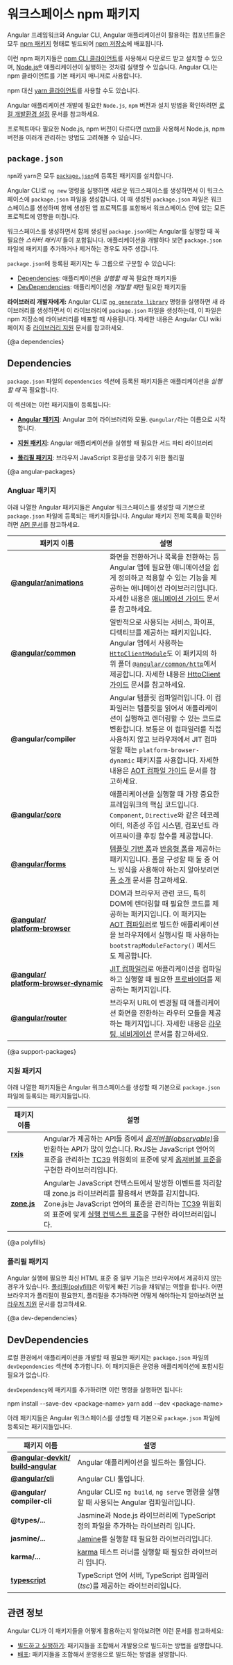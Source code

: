 <!--
# Workspace npm dependencies
-->
# 워크스페이스 npm 패키지

<!--
The Angular Framework, Angular CLI, and components used by Angular applications are packaged as [npm packages](https://docs.npmjs.com/getting-started/what-is-npm "What is npm?") and distributed using the [npm registry](https://docs.npmjs.com/).

You can download and install these npm packages by using the [npm CLI client](https://docs.npmjs.com/cli/install), which is installed with and runs as a [Node.js®](https://nodejs.org "Nodejs.org") application. By default, the Angular CLI uses the npm client.

Alternatively, you can use the [yarn client](https://yarnpkg.com/) for downloading and installing npm packages.


<div class="alert is-helpful">

See [Local Environment Setup](guide/setup-local "Setting up for Local Development") for information about the required versions and installation of `Node.js` and `npm`.

If you already have projects running on your machine that use other versions of Node.js and npm, consider using [nvm](https://github.com/creationix/nvm) to manage the multiple versions of Node.js and npm.

</div>
-->
Angular 프레임워크와 Angular CLI, Angular 애플리케이션이 활용하는 컴포넌트들은 모두 [npm 패키지](https://docs.npmjs.com/getting-started/what-is-npm "What is npm?") 형태로 빌드되어 [npm 저장소](https://docs.npmjs.com/)에 배포됩니다.

이런 npm 패키지들은 [npm CLI 클라이언트](https://docs.npmjs.com/cli/install)를 사용해서 다운로드 받고 설치할 수 있으며, [Node.js®](https://nodejs.org "Nodejs.org") 애플리케이션이 실행하는 것처럼 실행할 수 있습니다.
Angular CLI는 npm 클라이언트를 기본 패키지 매니저로 사용합니다.

npm 대신 [yarn 클라이언트](https://yarnpkg.com/)를 사용할 수도 있습니다.


<div class="alert is-helpful">

Angular 애플리케이션 개발에 필요한 `Node.js`, `npm` 버전과 설치 방법을 확인하려면 [로컬 개발환경 설정](guide/setup-local "Setting up for Local Development") 문서를 참고하세요.

프로젝트마다 필요한 Node.js, npm 버전이 다르다면 [nvm](https://github.com/creationix/nvm)을 사용해서 Node.js, npm 버전을 여러개 관리하는 방법도 고려해볼 수 있습니다.

</div>


## `package.json`

<!--
Both `npm` and `yarn` install the packages that are identified in a [`package.json`](https://docs.npmjs.com/files/package.json) file.

The CLI command `ng new` creates a `package.json` file when it creates the new workspace.
This `package.json` is used by all projects in the workspace, including the initial application project that is created by the CLI when it creates the workspace.

Initially, this `package.json` includes _a starter set of packages_, some of which are required by Angular and others that support common application scenarios.
You add packages to `package.json` as your application evolves.
You may even remove some.

The `package.json` is organized into two groups of packages:

* [Dependencies](guide/npm-packages#dependencies) are essential to *running* applications.
* [DevDependencies](guide/npm-packages#dev-dependencies) are only necessary to *develop* applications.

<div class="alert is-helpful">

**Library developers:** By default, the CLI command [`ng generate library`](cli/generate) creates a `package.json` for the new library. That `package.json` is used when publishing the library to npm.
For more information, see the CLI wiki page [Library Support](https://github.com/angular/angular-cli/wiki/stories-create-library).
</div>
-->
`npm`과 `yarn`은 모두 [`package.json`](https://docs.npmjs.com/files/package.json)에 등록된 패키지를 설치합니다.

Angular CLI로 `ng new` 명령을 실행하면 새로운 워크스페이스를 생성하면서 이 워크스페이스에 `package.json` 파일을 생성합니다.
이 때 생성된 `package.json` 파일은 워크스페이스를 생성하며 함께 생성된 앱 프로젝트를 포함해서 워크스페이스 안에 있는 모든 프로젝트에 영향을 미칩니다.

워크스페이스를 생성하면서 함께 생성된 `package.json`에는 Angular를 실행할 때 꼭 필요한 _스타터 패키지_ 들이 포함됩니다.
애플리케이션을 개발하다 보면 `package.json` 파일에 패키지를 추가하거나 제거하는 경우도 자주 생깁니다.

`package.json`에 등록된 패키지는 두 그룹으로 구분할 수 있습니다:

* [Dependencies](guide/npm-packages#dependencies): 애플리케이션을 *실행할 때* 꼭 필요한 패키지들
* [DevDependencies](guide/npm-packages#dev-dependencies): 애플리케이션을 *개발할 때*만 필요한 패키지들


<div class="alert is-helpful">

**라이브러리 개발자에게:**  Angular CLI로 [`ng generate library`](cli/generate) 명령을 실행하면 새 라이브러리를 생성하면서 이 라이브러리에 `package.json` 파일을 생성하는데, 이 파일은 npm 저장소에 라이브러리를 배포할 때 사용됩니다.
자세한 내용은 Angular CLI wiki 페이지 중 [라이브러리 지원](https://github.com/angular/angular-cli/wiki/stories-create-library) 문서를 참고하세요.

</div>


{@a dependencies}

## Dependencies

<!--
The packages listed in the `dependencies` section of `package.json` are essential to *running* applications.

The `dependencies` section of `package.json` contains:

* [**Angular packages**](#angular-packages): Angular core and optional modules; their package names begin `@angular/`.

* [**Support packages**](#support-packages): 3rd party libraries that must be present for Angular applications to run.

* [**Polyfill packages**](#polyfills): Polyfills plug gaps in a browser's JavaScript implementation.

To add a new dependency, use the [`ng add`](cli/add) command.
-->
`package.json` 파일의 `dependencies` 섹션에 등록된 패키지들은 애플리케이션을 *실행할 때* 꼭 필요합니다.

이 섹션에는 이런 패키지들이 등록됩니다:

* [**Angular 패키지**](#angular-packages): Angular 코어 라이브러리와 모듈. `@angular/`라는 이름으로 시작합니다.

* [**지원 패키지**](#support-packages): Angular 애플리케이션을 실행할 때 필요한 서드 파티 라이브러리

* [**폴리필 패키지**](#polyfills): 브라우저 JavaScript 호환성을 맞추기 위한 폴리필


{@a angular-packages}
<!--
### Angular packages
-->
### Angluar 패키지

<!--
The following Angular packages are included as dependencies in the default `package.json` file for a new Angular workspace.
For a complete list of Angular packages, see the [API reference](api?type=package).

Package name                               | Description
----------------------------------------   | --------------------------------------------------
[**@angular/animations**](api/animations) | Angular's animations library makes it easy to define and apply animation effects such as page and list transitions. For more information, see the [Animations guide](guide/animations).
[**@angular/common**](api/common) | The commonly-needed services, pipes, and directives provided by the Angular team. The [`HttpClientModule`](api/common/http/HttpClientModule) is also here, in the [`@angular/common/http`](api/common/http) subfolder. For more information, see the [HttpClient guide](guide/http).
**@angular/compiler** | Angular's template compiler. It understands templates and can convert them to code that makes the application run and render. Typically you don’t interact with the compiler directly; rather, you use it indirectly using `platform-browser-dynamic` when JIT compiling in the browser. For more information, see the [Ahead-of-time Compilation guide](guide/aot-compiler).
[**@angular/core**](api/core) | Critical runtime parts of the framework that are needed by every application. Includes all metadata decorators, `Component`, `Directive`,  dependency injection, and the component lifecycle hooks.
[**@angular/forms**](api/forms) | Support for both [template-driven](guide/forms) and [reactive forms](guide/reactive-forms). For information about choosing the best forms approach for your app, see [Introduction to forms](guide/forms-overview).
[**@angular/<br />platform&#8209;browser**](api/platform-browser) | Everything DOM and browser related, especially the pieces that help render into the DOM. This package also includes the `bootstrapModuleFactory()` method for bootstrapping applications for production builds that pre-compile with [AOT](guide/aot-compiler).
[**@angular/<br />platform&#8209;browser&#8209;dynamic**](api/platform-browser-dynamic) | Includes [providers](api/core/Provider) and methods to compile and run the application on the client using the [JIT compiler](guide/aot-compiler).
[**@angular/router**](api/router) | The router module navigates among your application pages when the browser URL changes. For more information, see [Routing and Navigation](guide/router).
-->
아래 나열한 Angular 패키지들은 Angular 워크스페이스를 생성할 때 기본으로 `package.json` 파일에 등록되는 패키지들입니다.
Angular 패키지 전체 목록을 확인하려면 [API 문서](api?type=package)를 참고하세요.

패키지 이름                               | 설명
----------------------------------------   | --------------------------------------------------
[**@angular/animations**](api/animations) | 화면을 전환하거나 목록을 전환하는 등 Angular 앱에 필요한 애니메이션을 쉽게 정의하고 적용할 수 있는 기능을 제공하는 애니메이션 라이브러리입니다. 자세한 내용은 [애니메이션 가이드](guide/animations) 문서를 참고하세요.
[**@angular/common**](api/common) | 일반적으로 사용되는 서비스, 파이프, 디렉티브를 제공하는 패키지입니다. Angular 앱에서 사용하는 [`HttpClientModule`](api/common/http/HttpClientModule)도 이 패키지의 하위 폴더 [`@angular/common/http`](api/common/http)에서 제공합니다. 자세한 내용은 [HttpClient 가이드](guide/http) 문서를 참고하세요.
**@angular/compiler** | Angular 템플릿 컴파일러입니다. 이 컴파일러는 템플릿을 읽어서 애플리케이션이 실행하고 렌더링할 수 있는 코드로 변환합니다. 보통은 이 컴파일러를 직접 사용하지 않고 브라우저에서 JIT 컴파일할 때는 `platform-browser-dynamic` 패키지를 사용합니다. 자세한 내용은 [AOT 컴파일 가이드](guide/aot-compiler) 문서를 참고하세요.
[**@angular/core**](api/core) | 애플리케이션을 실행할 때 가장 중요한 프레임워크의 핵심 코드입니다. `Component`, `Directive`와 같은 데코레이터, 의존성 주입 시스템, 컴포넌트 라이프싸이클 후킹 함수를 제공합니다.
[**@angular/forms**](api/forms) | [템플릿 기반 폼](guide/forms)과 [반응형 폼](guide/reactive-forms)을 제공하는 패키지입니다. 폼을 구성할 때 둘 중 어느 방식을 사용해야 하는지 알아보려면 [폼 소개](guide/forms-overview) 문서를 참고하세요.
[**@angular/<br />platform&#8209;browser**](api/platform-browser) | DOM과 브라우저 관련 코드, 특히 DOM에 렌더링할 때 필요한 코드를 제공하는 패키지입니다. 이 패키지는 [AOT 컴파일러](guide/aot-compiler)로 빌드한 애플리케이션을 브라우저에서 실행시킬 때 사용하는 `bootstrapModuleFactory()` 메서드도 제공합니다.
[**@angular/<br />platform&#8209;browser&#8209;dynamic**](api/platform-browser-dynamic) | [JIT 컴파일러](guide/aot-compiler)로 애플리케이션을 컴파일하고 실행할 때 필요한 [프로바이더](api/core/Provider)를 제공하는 패키지입니다.
[**@angular/router**](api/router) | 브라우저 URL이 변경될 때 애플리케이션 화면을 전환하는 라우터 모듈을 제공하는 패키지입니다. 자세한 내용은 [라우팅, 네비게이션](guide/router) 문서를 참고하세요.


{@a support-packages}
<!--
### Support packages
-->
### 지원 패키지

<!--
The following support packages are included as dependencies in the default `package.json` file for a new Angular workspace.


Package name                               | Description
----------------------------------------   | --------------------------------------------------
[**rxjs**](https://github.com/ReactiveX/rxjs) | Many Angular APIs return [_observables_](guide/glossary#observable). RxJS is an implementation of the proposed [Observables specification](https://github.com/tc39/proposal-observable) currently before the [TC39](https://www.ecma-international.org/memento/tc39.htm) committee, which determines standards for the JavaScript language.
[**zone.js**](https://github.com/angular/zone.js) | Angular relies on zone.js to run Angular's change detection processes when native JavaScript operations raise events. Zone.js is an implementation of a [specification](https://gist.github.com/mhevery/63fdcdf7c65886051d55) currently before the [TC39](https://www.ecma-international.org/memento/tc39.htm) committee that determines standards for the JavaScript language.
-->
아래 나열한 패키지들은 Angular 워크스페이스를 생성할 때 기본으로 `package.json` 파일에 등록되는 패키지들입니다.

패키지 이름                               | 설명
----------------------------------------   | --------------------------------------------------
[**rxjs**](https://github.com/ReactiveX/rxjs) | Angular가 제공하는 API들 중에서 [_옵저버블(observable)_](guide/glossary#observable)을 반환하는 API가 많이 있습니다. RxJS는 JavaScript 언어의 표준을 관리하는 [TC39](https://www.ecma-international.org/memento/tc39.htm) 위원회의 표준에 맞게 [옵저버블 표준](https://github.com/tc39/proposal-observable)을 구현한 라이브러리입니다.
[**zone.js**](https://github.com/angular/zone.js) | Angular는 JavaScript 컨텍스트에서 발생한 이벤트를 처리할 때 zone.js 라이브러리를 활용해서 변화를 감지합니다. Zone.js는 JavaScript 언어의 표준을 관리하는 [TC39](https://www.ecma-international.org/memento/tc39.htm) 위원회의 표준에 맞게 [실행 컨텍스트 표준](https://gist.github.com/mhevery/63fdcdf7c65886051d55)을 구현한 라이브러리입니다.


{@a polyfills}
<!--
### Polyfill packages
-->
### 폴리필 패키지

<!--
Many browsers lack native support for some features in the latest HTML standards,
features that Angular requires.
[_Polyfills_](https://en.wikipedia.org/wiki/Polyfill_(programming)) can emulate the missing features.
The [Browser Support](guide/browser-support) guide explains which browsers need polyfills and
how you can add them.
-->
Angular 실행에 필요한 최신 HTML 표준 중 일부 기능은 브라우저에서 제공하지 않는 경우가 있습니다.
[폴리필(polyfill)](https://en.wikipedia.org/wiki/Polyfill_(programming))은 이렇게 빠진 기능을 채워넣는 역할을 합니다.
어떤 브라우저가 폴리필이 필요한지, 폴리필을 추가하려면 어떻게 해야하는지 알아보려면 [브라우저 지원](guide/browser-support) 문서를 참고하세요.


{@a dev-dependencies}

## DevDependencies

<!--
The packages listed in the `devDependencies` section of `package.json` help you develop the application on your local machine. You don't deploy them with the production application.

To add a new `devDependency`, use either one of the following commands:

<code-example language="sh">
  npm install --save-dev &lt;package-name&gt;
</code-example>

<code-example language="sh">
  yarn add --dev &lt;package-name&gt;
</code-example>

The following `devDependencies` are provided in the default `package.json` file for a new Angular workspace.


Package name                               | Description
----------------------------------------   | -----------------------------------
[**@angular&#8209;devkit/<br />build&#8209;angular**](https://github.com/angular/angular-cli/) | The Angular build tools.
[**@angular/cli**](https://github.com/angular/angular-cli/) | The Angular CLI tools.
**@angular/<br />compiler&#8209;cli** | The Angular compiler, which is invoked by the Angular CLI's `ng build` and `ng serve` commands.
**@types/... ** | TypeScript definition files for 3rd party libraries such as Jasmine and Node.js.
**jasmine/... ** | Packages to support the [Jasmine](https://jasmine.github.io/) test library.
**karma/... ** | Packages to support the [karma](https://www.npmjs.com/package/karma) test runner.
[**typescript**](https://www.npmjs.com/package/typescript) | The TypeScript language server, including the *tsc* TypeScript compiler.
-->
로컬 환경에서 애플리케이션을 개발할 때 필요한 패키지는 `package.json` 파일의 `devDependencies` 섹션에 추가합니다.
이 패키지들은 운영용 애플리케이션에 포함시킬 필요가 없습니다.

`devDependency`에 패키지를 추가하려면 이런 명령을 실행하면 됩니다:

<code-example language="sh">
  npm install --save-dev &lt;package-name&gt;
</code-example>

<code-example language="sh">
  yarn add --dev &lt;package-name&gt;
</code-example>

아래 패키지들은 Angular 워크스페이스를 생성할 때 기본으로 `package.json` 파일에 등록되는 패키지들입니다.


패키지 이름                               | 설명
----------------------------------------   | -----------------------------------
[**@angular&#8209;devkit/<br />build&#8209;angular**](https://github.com/angular/angular-cli/) | Angular 애플리케이션을 빌드하는 툴입니다.
[**@angular/cli**](https://github.com/angular/angular-cli/) | Angular CLI 툴입니다.
**@angular/<br />compiler&#8209;cli** | Angular CLI로 `ng build`, `ng serve` 명령을 실행할 때 사용되는 Angular 컴파일러입니다.
**@types/...** | Jasmine과 Node.js 라이브러리에 TypeScript 정의 파일을 추가하는 라이브러리 입니다.
**jasmine/...** | [Jamine](https://jasmine.github.io/)를 실행할 때 필요한 라이브러리입니다.
**karma/...** | [karma](https://www.npmjs.com/package/karma) 테스트 러너를 실행할 때 필요한 라이브러리 입니다.
[**typescript**](https://www.npmjs.com/package/typescript) | TypeScript 언어 서버, TypeScript 컴파일러(*tsc*)를 제공하는 라이브러리입니다.


<!--
## Related information
-->
## 관련 정보

<!--
 For information about how the Angular CLI handles packages see the following guides:

 * [Building and serving](guide/build) describes how packages come together to create a development build.
 * [Deployment](guide/deployment) describes how packages come together to create a production build.
-->
Angular CLI가 이 패키지들을 어떻게 활용하는지 알아보려면 이런 문서를 참고하세요:

* [빌드하고 실행하기](guide/build): 패키지들을 조합해서 개발용으로 빌드하는 방법을 설명합니다.
* [배포](guide/deployment): 패키지들을 조합해서 운영용으로 빌드하는 방법을 설명합니다.
